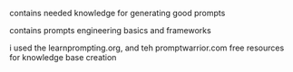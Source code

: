contains needed knowledge for generating good prompts

contains prompts engineering basics and frameworks

i used the learnprompting.org, and teh promptwarrior.com free resources for knowledge base creation

